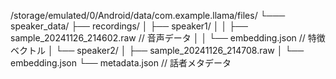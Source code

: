 /storage/emulated/0/Android/data/com.example.llama/files/
└─── speaker_data/
    ├── recordings/
    │   ├── speaker1/
    │   │   ├── sample_20241126_214602.raw  // 音声データ
    │   │   └── embedding.json              // 特徴ベクトル
    │   └── speaker2/
    │       ├── sample_20241126_214708.raw
    │       └── embedding.json
    └── metadata.json                       // 話者メタデータ
